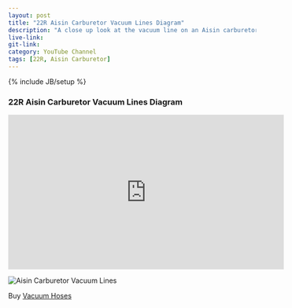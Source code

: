 ```yaml
---
layout: post
title: "22R Aisin Carburetor Vacuum Lines Diagram"
description: "A close up look at the vacuum line on an Aisin carburetor from a 22R engine."
live-link: 
git-link: 
category: YouTube Channel
tags: [22R, Aisin Carburetor]
---
```

{% include JB/setup %}

### 22R Aisin Carburetor Vacuum Lines Diagram

<iframe width="560" height="315" src="https://www.youtube.com/embed/9omRz4x0oHI" frameborder="0" allow="accelerometer; autoplay; encrypted-media; gyroscope; picture-in-picture" allowfullscreen></iframe>

![Aisin Carburetor Vacuum Lines](http://isaacdozier.com/assets/themes/img/22r_vacuum.jpg)

Buy [Vacuum Hoses](https://www.lceperformance.com/22RE-Silicone-Vacuum-Hose-Kit-Black-p/1072442.htm)